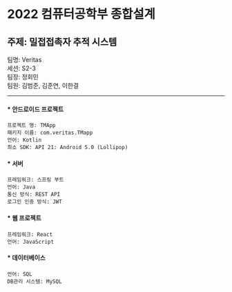# 2022 컴퓨터공학부 종합설계  
## 주제: 밀접접촉자 추적 시스템
팀명: Veritas  
세션: S2-3  
팀장: 정회민  
팀원: 김범준, 김준연, 이한결  

---

#### * 안드로이드 프로젝트
    프로젝트 명: TMApp
    패키지 이름: com.veritas.TMapp
    언어: Kotlin
    최소 SDK: API 21: Android 5.0 (Lollipop)

#### * 서버
    프레임워크: 스프링 부트
    언어: Java
    통신 방식: REST API
    로그인 인증 방식: JWT

#### * 웹 프로젝트
    프레임워크: React
    언어: JavaScript

#### * 데이터베이스
    언어: SQL
    DB관리 시스템: MySQL